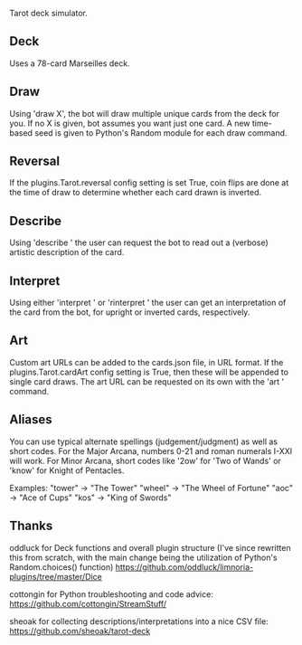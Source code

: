 Tarot deck simulator.

## Deck

Uses a 78-card Marseilles deck.

## Draw

Using 'draw X', the bot will draw multiple unique cards from the deck for you.
If no X is given, bot assumes you want just one card.
A new time-based seed is given to Python's Random module for each draw command.

## Reversal

If the plugins.Tarot.reversal config setting is set True, coin flips are done
at the time of draw to determine whether each card drawn is inverted.

## Describe

Using 'describe <alias>' the user can request the bot to read out a (verbose)
artistic description of the card.

## Interpret

Using either 'interpret <alias>' or 'rinterpret <alias>' the user can get an
interpretation of the card from the bot, for upright or inverted cards, respectively.

## Art

Custom art URLs can be added to the cards.json file, in URL format. If the
plugins.Tarot.cardArt config setting is True, then these will be appended to single
card draws. The art URL can be requested on its own with the 'art <alias>' command.

## Aliases

You can use typical alternate spellings (judgement/judgment) as well as short codes.
For the Major Arcana, numbers 0-21 and roman numerals I-XXI will work.
For Minor Arcana, short codes like '2ow' for 'Two of Wands' or 'know' for Knight
of Pentacles.

Examples: 
"tower" -> "The Tower"
"wheel" -> "The Wheel of Fortune"
"aoc" -> "Ace of Cups"
"kos" -> "King of Swords"

## Thanks

oddluck for Deck functions and overall plugin structure 
(I've since rewritten this from scratch, with the main change being the utilization 
of Python's Random.choices() function)
https://github.com/oddluck/limnoria-plugins/tree/master/Dice

cottongin for Python troubleshooting and code advice:
https://github.com/cottongin/StreamStuff/

sheoak for collecting descriptions/interpretations into a nice CSV file:
https://github.com/sheoak/tarot-deck